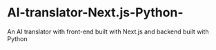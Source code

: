 # AI-translator-Next.js-Python-
An AI translator with front-end built with Next.js and backend built with Python

